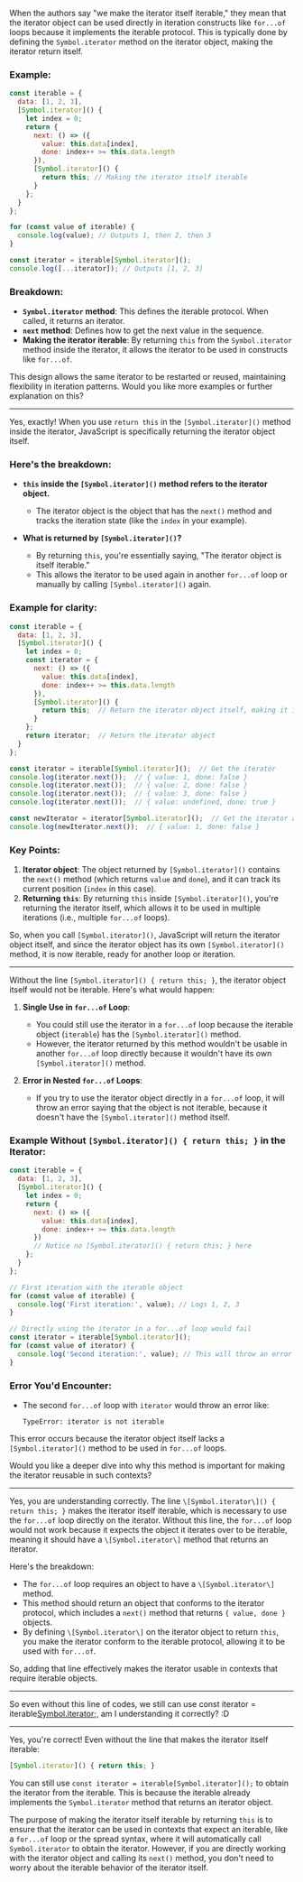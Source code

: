 When the authors say "we make the iterator itself iterable," they mean that the iterator object can be used directly in iteration constructs like `for...of` loops because it implements the iterable protocol. This is typically done by defining the `Symbol.iterator` method on the iterator object, making the iterator return itself.

### Example:
```javascript
const iterable = {
  data: [1, 2, 3],
  [Symbol.iterator]() {
    let index = 0;
    return {
      next: () => ({
        value: this.data[index],
        done: index++ >= this.data.length
      }),
      [Symbol.iterator]() {
        return this; // Making the iterator itself iterable
      }
    };
  }
};

for (const value of iterable) {
  console.log(value); // Outputs 1, then 2, then 3
}

const iterator = iterable[Symbol.iterator]();
console.log([...iterator]); // Outputs [1, 2, 3]
```

### Breakdown:
- **`Symbol.iterator` method**: This defines the iterable protocol. When called, it returns an iterator.
- **`next` method**: Defines how to get the next value in the sequence.
- **Making the iterator iterable**: By returning `this` from the `Symbol.iterator` method inside the iterator, it allows the iterator to be used in constructs like `for...of`.

This design allows the same iterator to be restarted or reused, maintaining flexibility in iteration patterns. Would you like more examples or further explanation on this?

---

Yes, exactly! When you use `return this` in the `[Symbol.iterator]()` method inside the iterator, JavaScript is specifically returning the iterator object itself.

### Here's the breakdown:

- **`this` inside the `[Symbol.iterator]()` method refers to the iterator object.** 
  - The iterator object is the object that has the `next()` method and tracks the iteration state (like the `index` in your example).
  
- **What is returned by `[Symbol.iterator]()`?**
  - By returning `this`, you're essentially saying, "The iterator object is itself iterable."
  - This allows the iterator to be used again in another `for...of` loop or manually by calling `[Symbol.iterator]()` again.

### Example for clarity:

```javascript
const iterable = {
  data: [1, 2, 3],
  [Symbol.iterator]() {
    let index = 0;
    const iterator = {
      next: () => ({
        value: this.data[index],
        done: index++ >= this.data.length
      }),
      [Symbol.iterator]() {
        return this;  // Return the iterator object itself, making it iterable
      }
    };
    return iterator;  // Return the iterator object
  }
};

const iterator = iterable[Symbol.iterator]();  // Get the iterator
console.log(iterator.next());  // { value: 1, done: false }
console.log(iterator.next());  // { value: 2, done: false }
console.log(iterator.next());  // { value: 3, done: false }
console.log(iterator.next());  // { value: undefined, done: true }

const newIterator = iterator[Symbol.iterator]();  // Get the iterator again, because it's iterable
console.log(newIterator.next());  // { value: 1, done: false }
```

### Key Points:
1. **Iterator object**: The object returned by `[Symbol.iterator]()` contains the `next()` method (which returns `value` and `done`), and it can track its current position (`index` in this case).
2. **Returning `this`**: By returning `this` inside `[Symbol.iterator]()`, you're returning the iterator itself, which allows it to be used in multiple iterations (i.e., multiple `for...of` loops).

So, when you call `[Symbol.iterator]()`, JavaScript will return the iterator object itself, and since the iterator object has its own `[Symbol.iterator]()` method, it is now iterable, ready for another loop or iteration.

---

Without the line `[Symbol.iterator]() { return this; }`, the iterator object itself would not be iterable. Here's what would happen:

1. **Single Use in `for...of` Loop**:
   - You could still use the iterator in a `for...of` loop because the iterable object (`iterable`) has the `[Symbol.iterator]()` method.
   - However, the iterator returned by this method wouldn't be usable in another `for...of` loop directly because it wouldn't have its own `[Symbol.iterator]()` method.

2. **Error in Nested `for...of` Loops**:
   - If you try to use the iterator object directly in a `for...of` loop, it will throw an error saying that the object is not iterable, because it doesn't have the `[Symbol.iterator]()` method itself.

### Example Without `[Symbol.iterator]() { return this; }` in the Iterator:

```javascript
const iterable = {
  data: [1, 2, 3],
  [Symbol.iterator]() {
    let index = 0;
    return {
      next: () => ({
        value: this.data[index],
        done: index++ >= this.data.length
      })
      // Notice no [Symbol.iterator]() { return this; } here
    };
  }
};

// First iteration with the iterable object
for (const value of iterable) {
  console.log('First iteration:', value); // Logs 1, 2, 3
}

// Directly using the iterator in a for...of loop would fail
const iterator = iterable[Symbol.iterator]();
for (const value of iterator) {
  console.log('Second iteration:', value); // This will throw an error
}
```

### Error You'd Encounter:
- The second `for...of` loop with `iterator` would throw an error like:
  ```
  TypeError: iterator is not iterable
  ```

This error occurs because the iterator object itself lacks a `[Symbol.iterator]()` method to be used in `for...of` loops.

Would you like a deeper dive into why this method is important for making the iterator reusable in such contexts?

---

Yes, you are understanding correctly. The line `\[Symbol.iterator\]() { return this; }` makes the iterator itself iterable, which is necessary to use the `for...of` loop directly on the iterator. Without this line, the `for...of` loop would not work because it expects the object it iterates over to be iterable, meaning it should have a `\[Symbol.iterator\]` method that returns an iterator.

Here's the breakdown:
- The `for...of` loop requires an object to have a `\[Symbol.iterator\]` method.
- This method should return an object that conforms to the iterator protocol, which includes a `next()` method that returns `{ value, done }` objects.
- By defining `\[Symbol.iterator\]` on the iterator object to return `this`, you make the iterator conform to the iterable protocol, allowing it to be used with `for...of`.

So, adding that line effectively makes the iterator usable in contexts that require iterable objects.

---

So even without this line of codes, we still can use const iterator = iterable[Symbol.iterator]();, am I understanding it correctly? :D

---

Yes, you're correct! Even without the line that makes the iterator itself iterable:

```javascript
[Symbol.iterator]() { return this; }
```

You can still use `const iterator = iterable[Symbol.iterator]();` to obtain the iterator from the iterable. This is because the iterable already implements the `Symbol.iterator` method that returns an iterator object. 

The purpose of making the iterator itself iterable by returning `this` is to ensure that the iterator can be used in contexts that expect an iterable, like a `for...of` loop or the spread syntax, where it will automatically call `Symbol.iterator` to obtain the iterator. However, if you are directly working with the iterator object and calling its `next()` method, you don't need to worry about the iterable behavior of the iterator itself.
